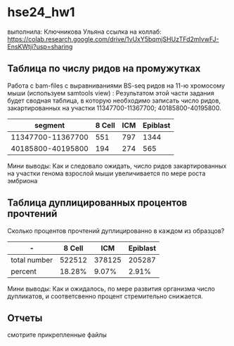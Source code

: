 # hse24_hw1

выполнила: Ключникова Ульяна
ссылка на коллаб: https://colab.research.google.com/drive/1vUxY5bqmjSHUzTFd2mIvwFJ-EnsKWtji?usp=sharing

## Таблица по числу ридов на промужутках

Работа с bam-files с выравниваниями BS-seq ридов на 11-ю хромосому мыши (используем samtools view) :
Результатом этой части задания будет сводная таблица, в которую необходимо записать число ридов, закартированных на участки 11347700-11367700; 40185800-40195800.

| segment  | 8 Cell   | ICM      | Epiblast |
|----------|----------|----------|----------|
| 11347700-11367700    | 551      | 797      | 1344     |
| 40185800-40195800    | 194      | 274      | 565      |

Мини выводы:
Как и следовало ожидать, число ридов закартированных на участки генома взрослой мыши увеличивается по мере роста эмбриона

## Таблица дуплицированных процентов прочтений

Сколько процентов прочтений дуплицированно в каждом из образцов?

| -  | 8 Cell   | ICM      | Epiblast |
|----------|----------|----------|----------|
| total number | 522512  | 378125 |205287      |
| percent    | 18.28%      | 9.07%      | 2.91%     |

Мини выводы: Как и ожидалось, по мере развития организма число дупликатов, и соответсвенно процент стремительно снижается.

## Отчеты

смотрите прикрепленные файлы



